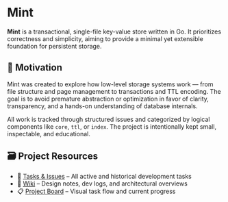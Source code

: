 # Mint

**Mint** is a transactional, single-file key-value store written in Go. It prioritizes correctness and simplicity, aiming to provide a minimal yet extensible foundation for persistent storage.

## 🧭 Motivation

Mint was created to explore how low-level storage systems work — from file structure and page management to transactions and TTL encoding. The goal is to avoid premature abstraction or optimization in favor of clarity, transparency, and a hands-on understanding of database internals.

All work is tracked through structured issues and categorized by logical components like `core`, `ttl`, or `index`. The project is intentionally kept small, inspectable, and educational.

## 🗃️ Project Resources

- 🧩 [Tasks & Issues](https://github.com/cchirag/mint/issues) – All active and historical development tasks
- 🧠 [Wiki](https://github.com/cchirag/mint/wiki) – Design notes, dev logs, and architectural overviews
- 📋 [Project Board](https://github.com/users/cchirag/projects/3) – Visual task flow and current progress

